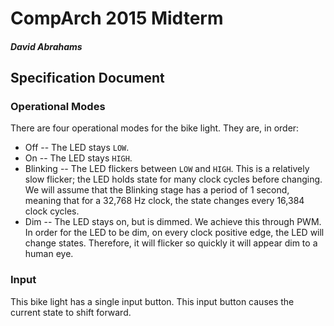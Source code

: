 # CompArch 2015 Midterm
##### David Abrahams

## Specification Document

### Operational Modes

There are four operational modes for the bike light. They are, in order:

* Off -- The LED stays `LOW`.
* On -- The LED stays `HIGH`.
* Blinking -- The LED flickers between `LOW` and `HIGH`. This is a relatively slow flicker; the LED holds state for many clock cycles before changing. We will assume that the Blinking stage has a period of 1 second, meaning that for a 32,768 Hz clock, the state changes every 16,384 clock cycles.
* Dim -- The LED stays on, but is dimmed. We achieve this through PWM. In order for the LED to be dim, on every clock positive edge, the LED will change states. Therefore, it will flicker so quickly it will appear dim to a human eye.

### Input

This bike light has a single input button. This input button causes the current state to shift forward.
